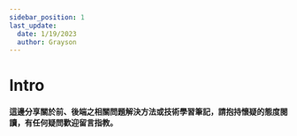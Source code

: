 ```yaml
---
sidebar_position: 1
last_update:
  date: 1/19/2023
  author: Grayson
---
```


# Intro

####  這邊分享關於前、後端之相關問題解決方法或技術學習筆記，請抱持懷疑的態度閱讀，有任何疑問歡迎留言指教。

